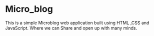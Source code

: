 # Micro_blog
This is a simple Microblog web application built using HTML ,CSS and JavaScript. Where we can Share and open up with many minds.
